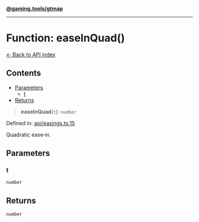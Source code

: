 [**@gaming.tools/gtmap**](README.md)

***

# Function: easeInQuad()

[← Back to API index](./README.md)

## Contents

- [Parameters](#parameters)
  - [t](#t)
- [Returns](#returns)

> **easeInQuad**(`t`): `number`

Defined in: [api/easings.ts:15](https://github.com/gamingtools/gt-map/blob/158dafcef9898e0f3f71a5a95a93f4449df181ba/packages/gtmap/src/api/easings.ts#L15)

Quadratic ease‑in.

## Parameters

### t

`number`

## Returns

`number`
